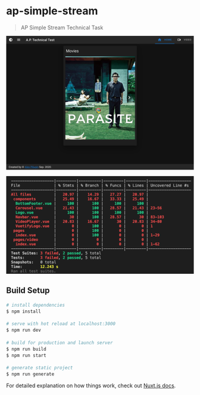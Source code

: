 # ap-simple-stream

> AP Simple Stream Technical Task

![Screenshot](https://github.com/alexpilugin/ap-simple-stream/blob/master/assets/Screenshot.png "Screenshot")

![Jest Test Errors](https://github.com/alexpilugin/ap-simple-stream/blob/master/assets/jest-test-error.png "Jest Test Errors")

## Build Setup

```bash
# install dependencies
$ npm install

# serve with hot reload at localhost:3000
$ npm run dev

# build for production and launch server
$ npm run build
$ npm run start

# generate static project
$ npm run generate
```

For detailed explanation on how things work, check out [Nuxt.js docs](https://nuxtjs.org).
